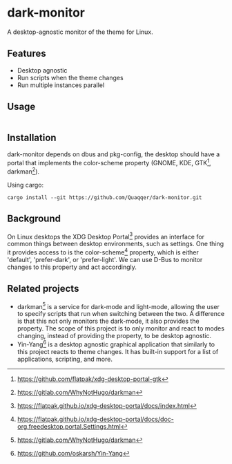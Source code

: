 # dark-monitor

A desktop-agnostic monitor of the theme for Linux.

## Features

- Desktop agnostic
- Run scripts when the theme changes
- Run multiple instances parallel

## Usage

```

```

## Installation

dark-monitor depends on dbus and pkg-config, the desktop should have a portal
that implements the color-scheme property (GNOME, KDE, GTK[^1], darkman[^2]).

Using cargo:

```
cargo install --git https://github.com/Quaqqer/dark-monitor.git
```

## Background

On Linux desktops the XDG Desktop Portal[^3] provides an interface for common
things between desktop environments, such as settings. One thing it provides
access to is the color-scheme[^4] property, which is either 'default',
'prefer-dark', or 'prefer-light'. We can use D-Bus to monitor changes to this
property and act accordingly.

## Related projects

- darkman[^2] is a service for dark-mode and light-mode, allowing the user to
  specify scripts that run when switching between the two. A difference is that
  this not only monitors the dark-mode, it also provides the property. The
  scope of this project is to only monitor and react to modes changing, instead
  of providing the property, to be desktop agnostic.
- Yin-Yang[^5] is a desktop agnostic graphical application that similarly to
  this project reacts to theme changes. It has built-in support for a list of
  applications, scripting, and more.

[^1]: https://github.com/flatpak/xdg-desktop-portal-gtk
[^2]: https://gitlab.com/WhyNotHugo/darkman
[^3]: https://flatpak.github.io/xdg-desktop-portal/docs/index.html
[^4]: https://flatpak.github.io/xdg-desktop-portal/docs/doc-org.freedesktop.portal.Settings.html
[^5]: https://github.com/oskarsh/Yin-Yang
